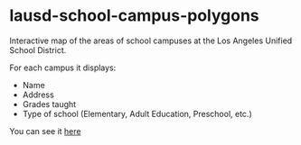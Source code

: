 # lausd-school-campus-polygons

Interactive map of the areas of school campuses at the Los Angeles Unified School District.

For each campus it displays:

- Name
- Address
- Grades taught
- Type of school (Elementary, Adult Education, Preschool, etc.)

You can see it [here](http://andresavalos.com/lausd-schools-interactive-map.html)